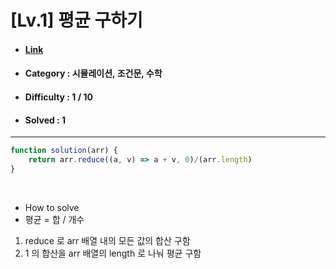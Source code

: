 # [Lv.1] 평균 구하기 
* #### [Link](https://school.programmers.co.kr/learn/courses/30/lessons/12944)
* #### Category : 시뮬레이션, 조건문, 수학
* #### Difficulty : 1 / 10  
* #### Solved : 1

<hr />

```js
function solution(arr) {
    return arr.reduce((a, v) => a + v, 0)/(arr.length)
}
```

<br />

* How to solve
* 평균 = 합 / 개수
1. reduce 로 arr 배열 내의 모든 값의 합산 구함
2. 1 의 합산을 arr 배열의 length 로 나눠 평균 구함